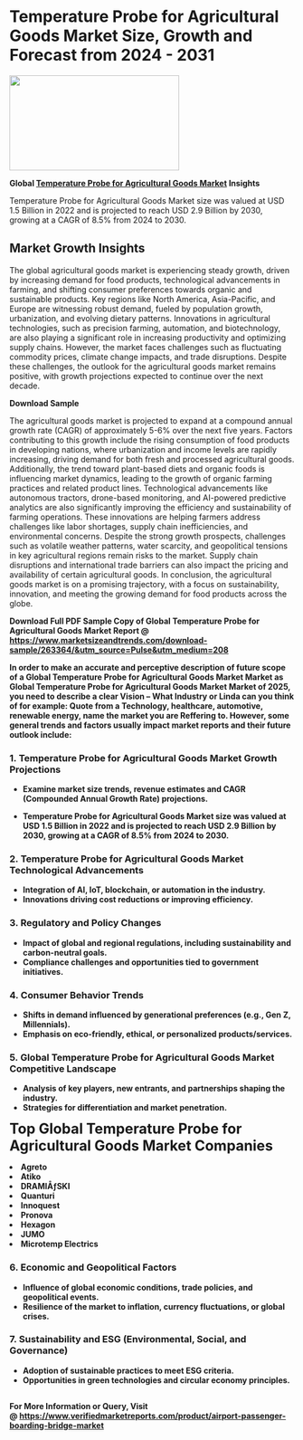 <H1>Temperature Probe for Agricultural Goods Market Size, Growth and Forecast from 2024 - 2031</H1><img class="aligncenter size-medium wp-image-584254" src="https://thirdeyenews.in/wp-content/uploads/2024/09/Global-Market-Research-300x168.jpeg" alt="" width="300" height="168" /><p><strong>Global&nbsp;<a href="https://www.marketsizeandtrends.com/download-sample/263364/&amp;utm_source=Pulse&amp;utm_medium=208">Temperature Probe for Agricultural Goods Market</a> Insights</strong></p><p>Temperature Probe for Agricultural Goods Market size was valued at USD 1.5 Billion in 2022 and is projected to reach USD 2.9 Billion by 2030, growing at a CAGR of 8.5% from 2024 to 2030.</p><p><h2>Market Growth Insights</h2> <p>The global agricultural goods market is experiencing steady growth, driven by increasing demand for food products, technological advancements in farming, and shifting consumer preferences towards organic and sustainable products. Key regions like North America, Asia-Pacific, and Europe are witnessing robust demand, fueled by population growth, urbanization, and evolving dietary patterns. Innovations in agricultural technologies, such as precision farming, automation, and biotechnology, are also playing a significant role in increasing productivity and optimizing supply chains. However, the market faces challenges such as fluctuating commodity prices, climate change impacts, and trade disruptions. Despite these challenges, the outlook for the agricultural goods market remains positive, with growth projections expected to continue over the next decade.</p> <p><strong>Download Sample</strong></p> <p>The agricultural goods market is projected to expand at a compound annual growth rate (CAGR) of approximately 5-6% over the next five years. Factors contributing to this growth include the rising consumption of food products in developing nations, where urbanization and income levels are rapidly increasing, driving demand for both fresh and processed agricultural goods. Additionally, the trend toward plant-based diets and organic foods is influencing market dynamics, leading to the growth of organic farming practices and related product lines. Technological advancements like autonomous tractors, drone-based monitoring, and AI-powered predictive analytics are also significantly improving the efficiency and sustainability of farming operations. These innovations are helping farmers address challenges like labor shortages, supply chain inefficiencies, and environmental concerns. Despite the strong growth prospects, challenges such as volatile weather patterns, water scarcity, and geopolitical tensions in key agricultural regions remain risks to the market. Supply chain disruptions and international trade barriers can also impact the pricing and availability of certain agricultural goods. In conclusion, the agricultural goods market is on a promising trajectory, with a focus on sustainability, innovation, and meeting the growing demand for food products across the globe.</p> <p><strong></p><p><span class=""><strong>Download Full PDF Sample Copy of Global Temperature Probe for Agricultural Goods Market Report</strong> @ <a href="https://www.marketsizeandtrends.com/download-sample/263364/&amp;utm_source=Pulse&amp;utm_medium=208" target="_blank">https://www.marketsizeandtrends.com/download-sample/263364/&amp;utm_source=Pulse&amp;utm_medium=208</a></span></p><p>In order to make an accurate and perceptive description of future scope of a Global&nbsp;Temperature Probe for Agricultural Goods Market Market as Global&nbsp;Temperature Probe for Agricultural Goods Market Market of 2025, you need to describe a clear Vision &ndash; What Industry or Linda can you think of for example: Quote from a Technology, healthcare, automotive, renewable energy, name the market you are Reffering to. However, some general trends and factors usually impact market reports and their future outlook include:</p><h3>1.&nbsp;<strong>Temperature Probe for Agricultural Goods Market Growth Projections</strong></h3><ul><li>Examine market size trends, revenue estimates and CAGR (Compounded Annual Growth Rate) projections.</li><li><p>Temperature Probe for Agricultural Goods Market size was valued at USD 1.5 Billion in 2022 and is projected to reach USD 2.9 Billion by 2030, growing at a CAGR of 8.5% from 2024 to 2030.</p></li></ul><h3>2.&nbsp;<strong>Temperature Probe for Agricultural Goods Market Technological Advancements</strong></h3><ul><li>Integration of AI, IoT, blockchain, or automation in the industry.</li><li>Innovations driving cost reductions or improving efficiency.</li></ul><h3>3.&nbsp;<strong>Regulatory and Policy Changes</strong></h3><ul><li>Impact of global and regional regulations, including sustainability and carbon-neutral goals.</li><li>Compliance challenges and opportunities tied to government initiatives.</li></ul><h3>4.&nbsp;<strong>Consumer Behavior Trends</strong></h3><ul><li>Shifts in demand influenced by generational preferences (e.g., Gen Z, Millennials).</li><li>Emphasis on eco-friendly, ethical, or personalized products/services.</li></ul><h3>5.&nbsp;<strong>Global Temperature Probe for Agricultural Goods Market Competitive Landscape</strong></h3><ul><li>Analysis of key players, new entrants, and partnerships shaping the industry.</li><li>Strategies for differentiation and market penetration.</li></ul><p data-pm-slice="1 1 []"><span style="color: inherit; font-family: inherit; font-size: 25px;">Top Global Temperature Probe for Agricultural Goods Market Companies</span></p><div class="" data-test-id=""><p><li>Agreto</li><li> Atiko</li><li> DRAMIÅƒSKI</li><li> Quanturi</li><li> Innoquest</li><li> Pronova</li><li> Hexagon</li><li> JUMO</li><li> Microtemp Electrics</li></p></div><h3>6.&nbsp;<strong>Economic and Geopolitical Factors</strong></h3><ul><li>Influence of global economic conditions, trade policies, and geopolitical events.</li><li>Resilience of the market to inflation, currency fluctuations, or global crises.</li></ul><h3>7.&nbsp;<strong>Sustainability and ESG (Environmental, Social, and Governance)</strong></h3><ul><li>Adoption of sustainable practices to meet ESG criteria.</li><li>Opportunities in green technologies and circular economy principles.</li></ul><h2><strong style="font-size: 14px;">For More Information or Query, Visit @&nbsp;</strong><a style="background-color: #ffffff; font-size: 14px;" href="https://www.marketsizeandtrends.com/report/temperature-probe-for-agricultural-goods-market/" target="_blank">https://www.verifiedmarketreports.com/product/airport-passenger-boarding-bridge-market</a></h2>
